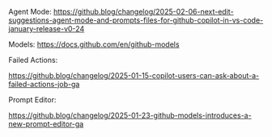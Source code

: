 

Agent Mode: 
https://github.blog/changelog/2025-02-06-next-edit-suggestions-agent-mode-and-prompts-files-for-github-copilot-in-vs-code-january-release-v0-24

Models: 
https://docs.github.com/en/github-models

Failed Actions: 

https://github.blog/changelog/2025-01-15-copilot-users-can-ask-about-a-failed-actions-job-ga

Prompt Editor: 

https://github.blog/changelog/2025-01-23-github-models-introduces-a-new-prompt-editor-ga